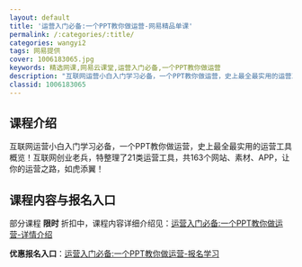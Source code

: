 ```yaml
---
layout: default
title: '运营入门必备:一个PPT教你做运营-网易精品单课'
permalink: /:categories/:title/
categories: wangyi2
tags: 网易提供
cover: 1006183065.jpg
keywords: 精选网课,网易云课堂,运营入门必备,一个PPT教你做运营
description: "互联网运营小白入门学习必备，一个PPT教你做运营，史上最全最实用的运营工具概览！互联网创业老兵，特整理了21类运营工具，共163个网站、素材、APP，让你的运营之路，如虎添翼！运营入门必备:"
classid: 1006183065
---
```


## 课程介绍

互联网运营小白入门学习必备，一个PPT教你做运营，史上最全最实用的运营工具概览！互联网创业老兵，特整理了21类运营工具，共163个网站、素材、APP，让你的运营之路，如虎添翼！

## 课程内容与报名入口

部分课程 **限时** 折扣中，课程内容详细介绍见：[运营入门必备:一个PPT教你做运营-详情介绍](https://study.163.com/course/introduction/1006183065.htm?share=1&shareId=1025206652&utm_campaign=share&utm_medium=iphoneShare&utm_source=&utm_u=1025206652)

**优惠报名入口**：[运营入门必备:一个PPT教你做运营-报名学习](https://study.163.com/course/introduction/1006183065.htm?share=1&shareId=1025206652&utm_campaign=share&utm_medium=iphoneShare&utm_source=&utm_u=1025206652)


